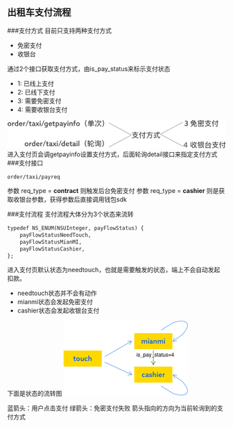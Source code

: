 ## 出租车支付流程

###支付方式
目前只支持两种支付方式
- 免密支付
- 收银台

通过2个接口获取支付方式，由is_pay_status来标示支付状态
- 1: 已线上支付
- 2: 已线下支付
- 3: 需要免密支付
- 4: 需要收银台支付


![支付方式2](media/15514345804591/%E6%94%AF%E4%BB%98%E6%96%B9%E5%BC%8F2.png)
进入支付页会调getpayinfo设置支付方式，后面轮询detail接口来指定支付方式
###支付接口
```
order/taxi/payreq
```
参数 req_type = **contract** 则触发后台免密支付
参数 req_type = **cashier** 则是获取收银台参数，获得参数后直接调用钱包sdk

###支付流程
支付流程大体分为3个状态来流转
```
typedef NS_ENUM(NSUInteger, payFlowStatus) {
	payFlowStatusNeedTouch,
	payFlowStatusMianMI,
	payFlowStatusCashier,
};
```
进入支付页默认状态为needtouch，也就是需要触发的状态，端上不会自动发起扣款。
- needtouch状态并不会有动作
- mianmi状态会发起免密支付
- cashier状态会发起收银台支付 

下面是状态的流转图
![payflo](media/15514345804591/payflow.png)

蓝箭头：用户点击支付
绿箭头：免密支付失败
箭头指向的方向为当前轮询到的支付方式
